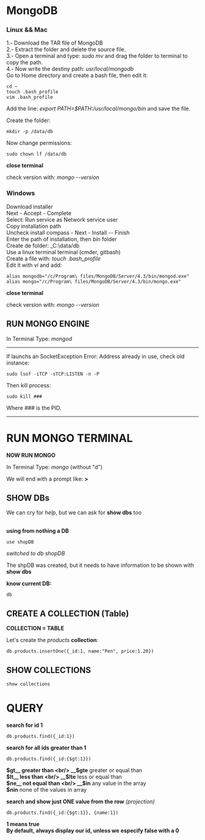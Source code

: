 # MongoDB

### Linux && Mac 

1.- Download the TAR file of MongoDB <br/>
2.- Extract the folder and delete the source file. <br/>
3.- Open a terminal and type: _sudo mv_ and drag the folder to terminal to copy the path. <br/>
4.- Now write the destiny path: _usr/local/mongodb_ <br/>
Go to Home directory and create a bash file, then edit it:

```terminal
cd ~
touch .bash_profile
vim .bash_profile
```

Add the line: _export PATH=$PATH:/usr/local/mongo/bin_ and save the file. <br/>

Create the folder: <br/>

```terminal
mkdir -p /data/db
```

Now change permissions: <br/>

```terminal
sudo chown lf /data/db
```
__close terminal__ <br/>

check version with: _mongo --version_ <br/>

### Windows

Download installer <br/>
Next - Accept - Complete <br/>
Select: Run service as Network service user <br/>
Copy installation path <br/>
Uncheck install compass - Next - Install -- Finish<br/>
Enter the path of installation, then _bin_ folder <br/>
Create de folder: _C:\data/db <br/>
Use a linux terminal terminal (cmder, gitbash) <br/>
Create a file with: _touch .bash_profile_ <br/>
Edit it with _vi_ and add: <br/>

```terminal
alias mongodb="/c/Program\ files/MongoDB/Server/4.3/bin/mongod.exe"
alias mongo="/c/Program\ files/MongoDB/Server/4.3/bin/mongo.exe"
```

__close terminal__ <br/>

check version with: _mongo --version_ <br/>

## RUN MONGO ENGINE

In Terminal Type: _mongod_ <br/>


---

If launchs an SocketException Error: Address already in use, check old instance:

```terminal
sudo lsof -iTCP -sTCP:LISTEN -n -P
```
Then kill process:

```terminal
sudo kill ###
```

Where _###_ is the PID. <br/>

---

# RUN MONGO TERMINAL

__NOW RUN MONGO__ <br/>

In Terminal Type: _mongo_ (without "d") <br/>

We will end with a prompt like: __>__ <br/>


## SHOW DBs

We can cry for _help_, but we can ask for __show dbs__ too <br/>
<br/>

__using from nothing a DB__ <br/>

```mongo
use shopDB
```

_switched to db shopDB_ <br/>

The shpDB was created, but it needs to have information to be shown with __show dbs__ <br/>

__know current DB:__ <br/>

```mongo
db
```

## CREATE A COLLECTION (Table)

__COLLECTION = TABLE__ <br/>

Let's create the _products_ __collection__: <br/>

```mongo
db.products.insertOne({_id:1, name:"Pen", price:1.20})
```

## SHOW COLLECTIONS

```mongo
show collections
```

# QUERY

__search for id 1__ <br/>

```mongo
db.products.find({_id:1})
```

__search for all ids greater than 1__ <br/>

```mongo
db.products.find({_id:{$gt:1}})
```

__$gt__   greater than <br/>
__$gte__  greater or equal than <br/>
__$lt__   less than <br/>
__$lte__  less or equal than <br/>
__$ne__   not equal than <br/>
__$in__   any value in the array <br/>
__$nin__  none of the values in array <br/>


__search and show just ONE value from the row__ _(projection)_ <br/>

```mongo
db.products.find({_id:{$gt:1}}, {name:1})
```

__1 means true__ <br/>
__By default, always display our id, unless we especify false with a 0__ <br/>













